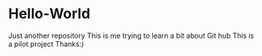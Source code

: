 # Hello-World
Just another repository
This is me trying to learn a bit about Git hub
This is a pilot project
Thanks:)
